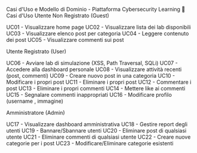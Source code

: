 Casi d'Uso e Modello di Dominio - Piattaforma Cybersecurity Learning
🎯 Casi d'Uso
Utente Non Registrato (Guest)

UC01 - Visualizzare home page
UC02 - Visualizzare lista dei lab disponibili 
UC03 - Visualizzare elenco post per categoria
UC04 - Leggere contenuto dei post
UC05 - Visualizzare commenti sui post

Utente Registrato (User)

UC06 - Avviare lab di simulazione (XSS, Path Traversal, SQLi)
UC07 - Accedere alla dashboard personale
UC08 - Visualizzare attività recenti (post, commenti)
UC09 - Creare nuovo post in una categoria
UC10 - Modificare i propri post
UC11 - Eliminare i propri post
UC12 - Commentare i post
UC13 - Eliminare i propri commenti
UC14 - Mettere like ai commenti
UC15 - Segnalare commenti inappropriati
UC16 - Modificare profilo (username , immagine)


Amministratore (Admin)

UC17 - Visualizzare dashboard amministrativa
UC18 - Gestire report degli utenti
UC19 - Bannare/Sbannare utenti
UC20 - Eliminare post di qualsiasi utente
UC21 - Eliminare commenti di qualsiasi utente
UC22 - Creare nuove categorie per i post
UC23 - Modificare/Eliminare categorie esistenti
